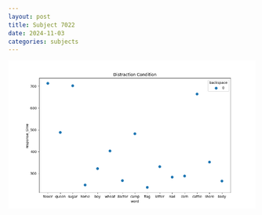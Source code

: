 ```yaml
---
layout: post
title: Subject 7022
date: 2024-11-03
categories: subjects
---
```


![](data/7022/run-5/7022_rt_acc_fuzzy_delay.png)
